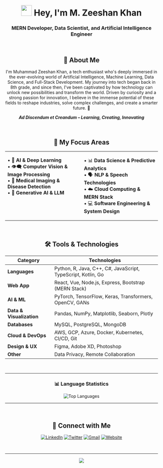 <h1 align="center">
  <img src="https://raw.githubusercontent.com/Tarikul-Islam-Anik/Animated-Fluent-Emojis/master/Emojis/Hand%20gestures/Waving%20Hand.png" height="35px" width="35px"> Hey, I'm <b>M. Zeeshan Khan</b>
</h1>
<div align="center">

<h3 align="center">MERN Developer, Data Scientist, and Artificial Intelligence Engineer</h3>

<br>

## 📌 **About Me**

I'm Muhammad Zeeshan Khan, a tech enthusiast who's deeply immersed in the ever-evolving world of Artificial Intelligence, Machine Learning, Data Science, and Full-Stack Development. My journey into tech began back in 8th grade, and since then, I've been captivated by how technology can unlock new possibilities and transform the world. Driven by curiosity and a strong passion for innovation, I believe in the immense potential of these fields to reshape industries, solve complex challenges, and create a smarter future. 🚀

<div align="center">

**_Ad Discendum et Creandum – Learning, Creating, Innovating_**

</div>

<br>

## 🔬 **My Focus Areas**

<table>
<tr>
<td width="50%" valign="top">

• 🧠 **AI & Deep Learning**  
• 👁️‍🗨️ **Computer Vision & Image Processing**  
• 🧬 **Medical Imaging & Disease Detection**  
• 🧠 **Generative AI & LLM**

</td>
<td width="50%" valign="top">

• 📊 **Data Science & Predictive Analytics**  
• 🗣️ **NLP & Speech Technologies**  
• ☁️ **Cloud Computing & MERN Stack**  
• 💻 **Software Engineering & System Design**

</td>
</tr>
</table>

<br>

## 🛠️ **Tools & Technologies**

| Category                 | Technologies                                                 |
| ------------------------ | ------------------------------------------------------------ |
| **Languages**            | Python, R, Java, C++, C#, JavaScript, TypeScript, Kotlin, Go |
| **Web App**              | React, Vue, Node.js, Express, Bootstrap (MERN Stack)         |
| **AI & ML**              | PyTorch, TensorFlow, Keras, Transformers, OpenCV, GANs       |
| **Data & Visualization** | Pandas, NumPy, Matplotlib, Seaborn, Plotly                   |
| **Databases**            | MySQL, PostgreSQL, MongoDB                                   |
| **Cloud & DevOps**       | AWS, GCP, Azure, Docker, Kubernetes, CI/CD, Git              |
| **Design & UX**          | Figma, Adobe XD, Photoshop                                   |
| **Other**                | Data Privacy, Remote Collaboration                           |

<br>

---

<div align="center">
  
### 📊 **Language Statistics**

<img src="https://github-readme-stats.vercel.app/api/top-langs/?username=iamxeeshankhan&layout=compact&theme=github_dark&hide_border=true&langs_count=10&cache_seconds=86400" alt="Top Languages" />

</div>

---

<br>

## 🔗 **Connect with Me**

<div align="center">
  
[![LinkedIn](https://img.shields.io/badge/LinkedIn-%230077B5.svg?style=for-the-badge&logo=linkedin&logoColor=white&color=00FFFF)](https://pk.linkedin.com/in/iamxeeshankhan)
[![Twitter](https://img.shields.io/badge/Twitter-%231DA1F2.svg?style=for-the-badge&logo=Twitter&logoColor=white&color=FF00FF)](https://x.com/iamxeeshankhan_)
[![Gmail](https://img.shields.io/badge/Gmail-D14836?style=for-the-badge&logo=gmail&logoColor=white&color=00FFFF)](mailto:iamxeeshankhan@gmail.com)
[![Website](https://img.shields.io/badge/Website-46BC99?style=for-the-badge&logo=About.me&logoColor=white)](https://iamxeeshankhan.github.io/)

</div>

<br>

---

<div align="center">

<a href="https://skillicons.dev">
  <img src="https://skillicons.dev/icons?i=html,css,tailwind,bootstrap,javascript,typescript,react,nextjs,vue,nodejs,express,php,flask,python,r,tensorflow,java,kotlin,c,cpp,cs,mysql,postgres,sqlite,docker,kubernetes,aws,gcp,git,postman" />
</a>

</div>
